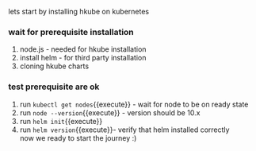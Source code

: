 lets start by installing hkube on kubernetes 

### wait for prerequisite installation 
1. node.js - needed for hkube installation
2. install helm  - for third party installation
3. cloning hkube charts  

### test prerequisite are ok 
1. run `kubectl get nodes`{{execute}} - wait for node to be on ready state 
2. run `node --version`{{execute}} - version should be 10.x
3. run `helm init`{{execute}}
3. run `helm version`{{execute}}- verify that helm installed correctly  
now we ready to start the journey :)


